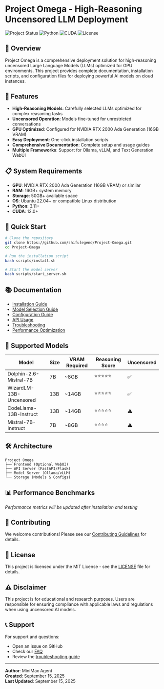 # Project Omega - High-Reasoning Uncensored LLM Deployment

![Project Status](https://img.shields.io/badge/Status-Active-green)
![Python](https://img.shields.io/badge/Python-3.11+-blue)
![CUDA](https://img.shields.io/badge/CUDA-Compatible-orange)
![License](https://img.shields.io/badge/License-MIT-yellow)

## 🚀 Overview

Project Omega is a comprehensive deployment solution for high-reasoning uncensored Large Language Models (LLMs) optimized for GPU environments. This project provides complete documentation, installation scripts, and configuration files for deploying powerful AI models on cloud instances.

## 🎯 Features

- **High-Reasoning Models**: Carefully selected LLMs optimized for complex reasoning tasks
- **Uncensored Operation**: Models fine-tuned for unrestricted conversations
- **GPU Optimized**: Configured for NVIDIA RTX 2000 Ada Generation (16GB VRAM)
- **Easy Deployment**: One-click installation scripts
- **Comprehensive Documentation**: Complete setup and usage guides
- **Multiple Frameworks**: Support for Ollama, vLLM, and Text Generation WebUI

## 📋 System Requirements

- **GPU**: NVIDIA RTX 2000 Ada Generation (16GB VRAM) or similar
- **RAM**: 16GB+ system memory
- **Storage**: 50GB+ available space
- **OS**: Ubuntu 22.04+ or compatible Linux distribution
- **Python**: 3.11+
- **CUDA**: 12.0+

## 🔧 Quick Start

```bash
# Clone the repository
git clone https://github.com/shifulegend/Project-Omega.git
cd Project-Omega

# Run the installation script
bash scripts/install.sh

# Start the model server
bash scripts/start_server.sh
```

## 📚 Documentation

- [Installation Guide](docs/installation.md)
- [Model Selection Guide](docs/models.md)
- [Configuration Guide](docs/configuration.md)
- [API Usage](docs/api.md)
- [Troubleshooting](docs/troubleshooting.md)
- [Performance Optimization](docs/optimization.md)

## 🤖 Supported Models

| Model | Size | VRAM Required | Reasoning Score | Uncensored |
|-------|------|---------------|----------------|------------|
| Dolphin-2.6-Mistral-7B | 7B | ~8GB | ⭐⭐⭐⭐⭐ | ✅ |
| WizardLM-13B-Uncensored | 13B | ~14GB | ⭐⭐⭐⭐⭐ | ✅ |
| CodeLlama-13B-Instruct | 13B | ~14GB | ⭐⭐⭐⭐⭐ | ⚠️ |
| Mistral-7B-Instruct | 7B | ~8GB | ⭐⭐⭐⭐ | ⚠️ |

## 🛠️ Architecture

```
Project Omega
├── Frontend (Optional WebUI)
├── API Server (FastAPI/Flask)
├── Model Server (Ollama/vLLM)
└── Storage (Models & Configs)
```

## 📊 Performance Benchmarks

*Performance metrics will be updated after installation and testing*

## 🤝 Contributing

We welcome contributions! Please see our [Contributing Guidelines](CONTRIBUTING.md) for details.

## 📄 License

This project is licensed under the MIT License - see the [LICENSE](LICENSE) file for details.

## ⚠️ Disclaimer

This project is for educational and research purposes. Users are responsible for ensuring compliance with applicable laws and regulations when using uncensored AI models.

## 📞 Support

For support and questions:
- Open an issue on GitHub
- Check our [FAQ](docs/faq.md)
- Review the [troubleshooting guide](docs/troubleshooting.md)

---

**Author**: MiniMax Agent  
**Created**: September 15, 2025  
**Last Updated**: September 15, 2025
